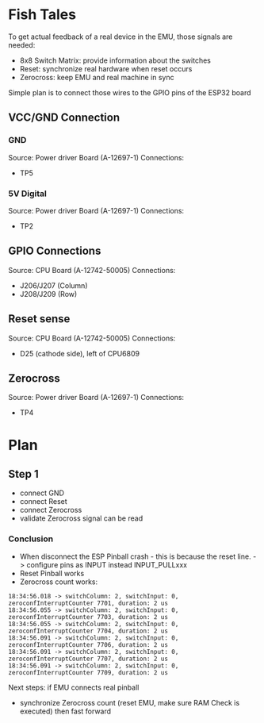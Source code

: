 # Fish Tales

To get actual feedback of a real device in the EMU, those signals are needed:
- 8x8 Switch Matrix: provide information about the switches
- Reset: synchronize real hardware when reset occurs
- Zerocross: keep EMU and real machine in sync

Simple plan is to connect those wires to the GPIO pins of the ESP32 board

## VCC/GND Connection

### GND

Source: Power driver Board (A-12697-1)
Connections:
- TP5

### 5V Digital

Source: Power driver Board (A-12697-1)
Connections:
- TP2

## GPIO Connections

Source: CPU Board (A-12742-50005)
Connections:
- J206/J207 (Column)
- J208/J209 (Row)

## Reset sense

Source: CPU Board (A-12742-50005)
Connections:
- D25 (cathode side), left of CPU6809

## Zerocross

Source: Power driver Board (A-12697-1)
Connections:
- TP4

# Plan

## Step 1

- connect GND
- connect Reset
- connect Zerocross
- validate Zerocross signal can be read

### Conclusion

- When disconnect the ESP Pinball crash - this is because the reset line. -> configure pins as INPUT instead INPUT_PULLxxx
- Reset Pinball works
- Zerocross count works:

```
18:34:56.018 -> switchColumn: 2, switchInput: 0, zeroconfInterruptCounter 7701, duration: 2 us
18:34:56.055 -> switchColumn: 2, switchInput: 0, zeroconfInterruptCounter 7703, duration: 2 us
18:34:56.055 -> switchColumn: 2, switchInput: 0, zeroconfInterruptCounter 7704, duration: 2 us
18:34:56.091 -> switchColumn: 2, switchInput: 0, zeroconfInterruptCounter 7706, duration: 2 us
18:34:56.091 -> switchColumn: 2, switchInput: 0, zeroconfInterruptCounter 7707, duration: 2 us
18:34:56.091 -> switchColumn: 2, switchInput: 0, zeroconfInterruptCounter 7709, duration: 2 us
```

Next steps: if EMU connects real pinball
- synchronize Zerocross count (reset EMU, make sure RAM Check is executed) then fast forward